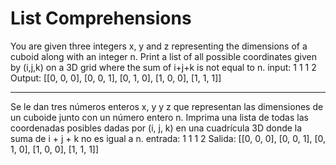 # List Comprehensions

You are given three integers x, y and z representing the dimensions of a cuboid along with an integer n.
Print a list of all possible coordinates given by (i,j,k) on a 3D grid where the sum of i+j+k is not equal to n.
input:
  1
  1
  1
  2
Output:
  [[0, 0, 0], [0, 0, 1], [0, 1, 0], [1, 0, 0], [1, 1, 1]]
  
-------------------------------------------------------------------------------------------------------------------

Se le dan tres números enteros x, y y z que representan las dimensiones de un cuboide junto con un número entero n.
Imprima una lista de todas las coordenadas posibles dadas por (i, j, k) en una cuadrícula 3D donde la suma de i + j + k no es igual a n.
entrada:
    1
    1
    1
    2
Salida:
    [[0, 0, 0], [0, 0, 1], [0, 1, 0], [1, 0, 0], [1, 1, 1]]
